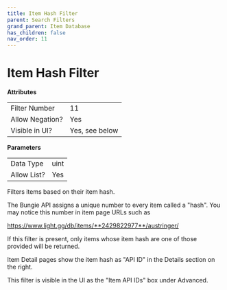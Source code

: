 ```yaml
---
title: Item Hash Filter
parent: Search Filters
grand_parent: Item Database
has_children: false
nav_order: 11
---
```


# Item Hash Filter

**Attributes**

<table>
<tr><td>Filter Number</td><td>11</td></tr>
<tr><td>Allow Negation?</td><td>Yes</td></tr>
<tr><td>Visible in UI?</td><td>Yes, see below</td></tr>
</table>

**Parameters**

<table>
<tr><td>Data Type</td><td>uint</td></tr>
<tr><td>Allow List?</td><td>Yes</td></tr>
</table>

Filters items based on their item hash.

The Bungie API assigns a unique number to every item called a "hash". You may notice this number in item page URLs such as 

https://www.light.gg/db/items/**2429822977**/austringer/

If this filter is present, only items whose item hash are one of those provided will be returned.

Item Detail pages show the item hash as "API ID" in the Details section on the right.

This filter is visible in the UI as the "Item API IDs" box under Advanced.

